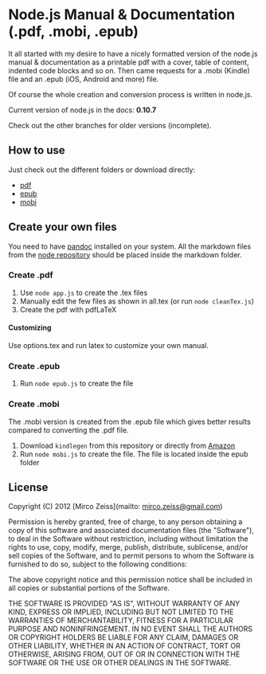 # Node.js Manual & Documentation (.pdf, .mobi, .epub)

It all started with my desire to have a nicely formatted version of the node.js manual & documentation
as a printable pdf with a cover, table of content, indented code blocks and so on. Then came requests for a .mobi (Kindle)
file and an .epub (iOS, Android and more) file.

Of course the whole creation and conversion process is written in node.js.

Current version of node.js in the docs: **0.10.7**

Check out the other branches for older versions (incomplete).

## How to use

Just check out the different folders or download directly:

- [pdf](https://github.com/zeMirco/nodejs-pdf-docs/blob/master/pdf/all.pdf?raw=true)
- [epub](https://github.com/zeMirco/nodejs-pdf-docs/blob/master/epub/nodejs-manual.epub?raw=true)
- [mobi](https://github.com/zeMirco/nodejs-pdf-docs/blob/master/mobi/nodejs-manual.mobi?raw=true)

## Create your own files

You need to have [pandoc](http://johnmacfarlane.net/pandoc/) installed on your system. All the markdown files from the
[node repository](https://github.com/joyent/node) should be placed inside the markdown folder.

### Create .pdf

1. Use `node app.js` to create the .tex files
2. Manually edit the few files as shown in all.tex (or run `node cleanTex.js`)
3. Create the pdf with pdfLaTeX

#### Customizing

Use options.tex and run latex to customize your own manual.

### Create .epub

1. Run `node epub.js` to create the file

### Create .mobi

The .mobi version is created from the .epub file which gives better results compared to converting the .pdf file.

1. Download `kindlegen` from this repository or directly from [Amazon](http://www.amazon.com/gp/feature.html?ie=UTF8&docId=1000234621)
2. Run `node mobi.js` to create the file. The file is located inside the epub folder

## License

Copyright (C) 2012 [Mirco Zeiss](mailto: mirco.zeiss@gmail.com)

Permission is hereby granted, free of charge, to any person obtaining a copy of this software and associated documentation files (the "Software"), to deal in the Software without restriction, including without limitation the rights to use, copy, modify, merge, publish, distribute, sublicense, and/or sell copies of the Software, and to permit persons to whom the Software is furnished to do so, subject to the following conditions:

The above copyright notice and this permission notice shall be included in all copies or substantial portions of the Software.

THE SOFTWARE IS PROVIDED "AS IS", WITHOUT WARRANTY OF ANY KIND, EXPRESS OR IMPLIED, INCLUDING BUT NOT LIMITED TO THE WARRANTIES OF MERCHANTABILITY, FITNESS FOR A PARTICULAR PURPOSE AND NONINFRINGEMENT. IN NO EVENT SHALL THE AUTHORS OR COPYRIGHT HOLDERS BE LIABLE FOR ANY CLAIM, DAMAGES OR OTHER LIABILITY, WHETHER IN AN ACTION OF CONTRACT, TORT OR OTHERWISE, ARISING FROM, OUT OF OR IN CONNECTION WITH THE SOFTWARE OR THE USE OR OTHER DEALINGS IN THE SOFTWARE.